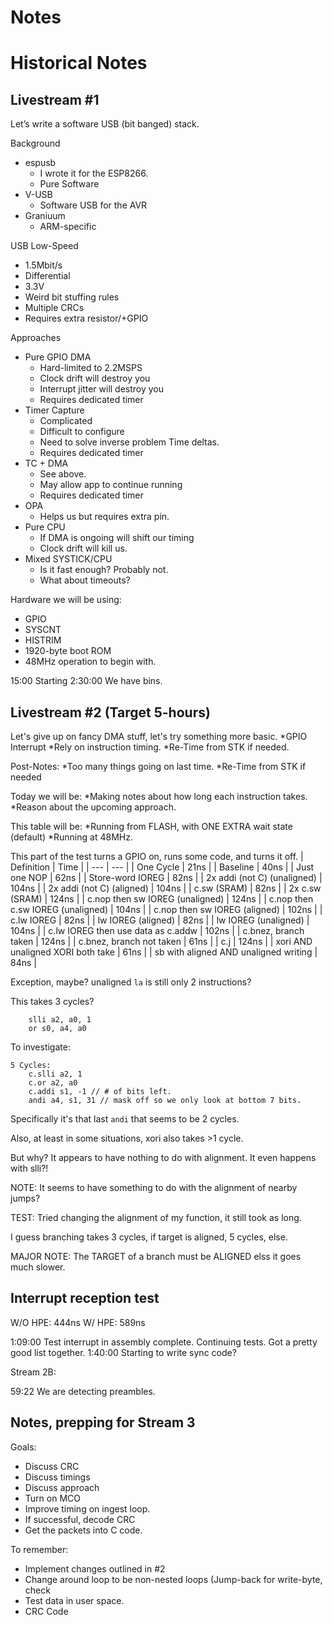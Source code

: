 # Notes











# Historical Notes

## Livestream #1 

Let’s write a software USB (bit banged) stack.

Background
  * espusb
    * I wrote it for the ESP8266.
    * Pure Software
  * V-USB
    * Software USB for the AVR
  * Graniuum
    * ARM-specific

USB Low-Speed
  * 1.5Mbit/s
  * Differential
  * 3.3V
  * Weird bit stuffing rules
  * Multiple CRCs
  * Requires extra resistor/+GPIO

Approaches
  * Pure GPIO DMA
    * Hard-limited to 2.2MSPS
    * Clock drift will destroy you
    * Interrupt jitter will destroy you
    * Requires dedicated timer
  * Timer Capture
    * Complicated
    * Difficult to configure
    * Need to solve inverse problem
             Time deltas.
    * Requires dedicated timer
  * TC + DMA
    * See above.
    * May allow app to continue running
    * Requires dedicated timer
  * OPA
    * Helps us but requires extra pin.
  * Pure CPU
    * If DMA is ongoing will shift our timing
    * Clock drift will kill us.
  * Mixed SYSTICK/CPU
    * Is it fast enough? Probably not.
    * What about timeouts?

Hardware we will be using:
  * GPIO
  * SYSCNT
  * HISTRIM
  * 1920-byte boot ROM
  * 48MHz operation to begin with.

15:00 Starting 
2:30:00 We have bins.

## Livestream #2 (Target 5-hours)

Let's give up on fancy DMA stuff, let's try something more basic.
  *GPIO Interrupt
  *Rely on instruction timing.
  *Re-Time from STK if needed.

Post-Notes:
  *Too many things going on last time.
  *Re-Time from STK if needed

Today we will be:
  *Making notes about how long each instruction takes.
  *Reason about the upcoming approach.


This table will be:
  *Running from FLASH, with ONE EXTRA wait state (default)
  *Running at 48MHz.


This part of the test turns a GPIO on, runs some code, and turns it off.
| Definition | Time |
| --- | --- |
| One Cycle | 21ns |
| Baseline | 40ns |
| Just one NOP | 62ns |
| Store-word IOREG | 82ns |
| 2x addi (not C) (unaligned) | 104ns |
| 2x addi (not C) (aligned) | 104ns |
| c.sw (SRAM) | 82ns |
| 2x c.sw (SRAM) | 124ns |
| c.nop then sw IOREG (unaligned) | 124ns |
| c.nop then c.sw IOREG (unaligned) | 104ns |
| c.nop then sw IOREG (aligned) | 102ns |
| c.lw IOREG | 82ns |
| lw IOREG (aligned) | 82ns |
| lw IOREG (unaligned) | 104ns |
| c.lw IOREG then use data as c.addw | 102ns |
| c.bnez, branch taken | 124ns |
| c.bnez, branch not taken | 61ns |
| c.j | 124ns |
| xori AND unaligned XORI both take | 61ns |
| sb with aligned AND unaligned writing | 84ns |

Exception, maybe? unaligned `la` is still only 2 instructions?

This takes 3 cycles?
```
	slli a2, a0, 1
	or s0, a4, a0
```

To investigate:
```
5 Cycles:
	c.slli a2, 1
	c.or a2, a0
	c.addi s1, -1 // # of bits left.
	andi a4, s1, 31 // mask off so we only look at bottom 7 bits.
```

Specifically it's that last `andi` that seems to be 2 cycles.

Also, at least in some situations, xori also takes >1 cycle.

But why? It appears to have nothing to do with alignment. It even happens with slli?!

NOTE: It seems to have something to do with the alignment of nearby jumps?

TEST: Tried changing the alignment of my function, it still took as long.

I guess branching takes 3 cycles, if target is aligned, 5 cycles, else.

MAJOR NOTE:  The TARGET of a branch must be ALIGNED elss it goes much slower.

## Interrupt reception test

W/O HPE: 444ns
W/ HPE: 589ns


1:09:00 Test interrupt in assembly complete. Continuing tests.
Got a pretty good list together.
1:40:00 Starting to write sync code?

Stream 2B:

59:22 We are detecting preambles.

## Notes, prepping for Stream 3

Goals:
 * Discuss CRC
 * Discuss timings
 * Discuss approach
 * Turn on MCO
 * Improve timing on ingest loop.
 * If successful, decode CRC
 * Get the packets into C code.


To remember:
 * Implement changes outlined in #2
 * Change around loop to be non-nested loops (Jump-back for write-byte, check
 * Test data in user space.
 * CRC Code




